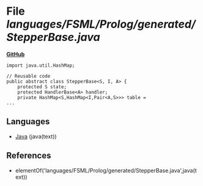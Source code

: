 # File _languages/FSML/Prolog/generated/StepperBase.java_
**[GitHub](https://github.com/softlang/yas/blob/master/languages/FSML/Prolog/generated/StepperBase.java)**
```
import java.util.HashMap;

// Reusable code
public abstract class StepperBase<S, I, A> {
    protected S state;
    protected HandlerBase<A> handler;
    private HashMap<S,HashMap<I,Pair<A,S>>> table =
...
```

## Languages
* [Java](../languages/Java.md) (java(text))

## References
* elementOf('languages/FSML/Prolog/generated/StepperBase.java',java(text))
